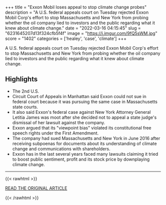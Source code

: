 +++
title = "Exxon Mobil loses appeal to stop climate change probes"
description = "A U.S. federal appeals court on Tuesday rejected Exxon Mobil Corp's effort to stop Massachusetts and New York from probing whether the oil company lied to investors and the public regarding what it knew about climate change."
date = "2022-03-16 04:15:45"
slug = "6231645207d13f324cfb5f4f"
image = "https://i.imgur.com/9fQ5sWM.jpg"
score = "1402"
categories = ['healey', 'case', 'climate']
+++

A U.S. federal appeals court on Tuesday rejected Exxon Mobil Corp's effort to stop Massachusetts and New York from probing whether the oil company lied to investors and the public regarding what it knew about climate change.

## Highlights

- The 2nd U.S.
- Circuit Court of Appeals in Manhattan said Exxon could not sue in federal court because it was pursuing the same case in Massachusetts state courts.
- It also said Exxon's federal case against New York Attorney General Letitia James was moot after she decided not to appeal a state judge's dismissal of her lawsuit against the company.
- Exxon argued that its "viewpoint bias" violated its constitutional free speech rights under the First Amendment.
- The company had sued Massachusetts and New York in June 2016 after receiving subpoenas for documents about its understanding of climate change and communications with shareholders.
- Exxon has in the last several years faced many lawsuits claiming it tried to boost public sentiment, profit and its stock price by downplaying climate change.

---

{{< rawhtml >}}
  <p class="article-category">
    <a target="_blank" href="https://www.ctvnews.ca/mobile/climate-and-environment/exxon-mobil-loses-appeal-to-stop-climate-change-probes-1.5820422">READ THE ORIGINAL ARTICLE</a>
  </p>
{{< /rawhtml >}}
